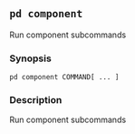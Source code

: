 ## `pd component`

Run component subcommands

### Synopsis

    pd component COMMAND[ ... ]

### Description

Run component subcommands

